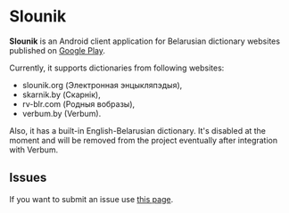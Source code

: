 # Slounik

**Slounik** is an Android client application for Belarusian dictionary websites published on
[Google Play](https://play.google.com/store/apps/details?id=org.anibyl.slounik).

Currently, it supports dictionaries from following websites:
* slounik.org (Электронная энцыкляпэдыя),
* skarnik.by (Скарнік),
* rv-blr.com (Родныя вобразы),
* verbum.by (Verbum).

Also, it has a built-in English-Belarusian dictionary. It's disabled at the moment and will be removed from the project
eventually after integration with Verbum.

## Issues

If you want to submit an issue use [this page](https://github.com/anibyl/slounik/issues).

